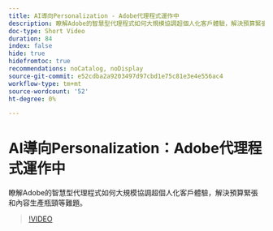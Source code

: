 ```yaml
---
title: AI導向Personalization - Adobe代理程式運作中
description: 瞭解Adobe的智慧型代理程式如何大規模協調超個人化客戶體驗，解決預算緊張和內容生產瓶頸等難題。
doc-type: Short Video
duration: 84
index: false
hide: true
hidefromtoc: true
recommendations: noCatalog, noDisplay
source-git-commit: e52cdba2a9203497d97cbd1e75c81e3e4e556ac4
workflow-type: tm+mt
source-wordcount: '52'
ht-degree: 0%

---
```



# AI導向Personalization：Adobe代理程式運作中

瞭解Adobe的智慧型代理程式如何大規模協調超個人化客戶體驗，解決預算緊張和內容生產瓶頸等難題。

<!-- 72_S653_3442539_83_aidriven-personalization-adobe-agents-in-action -->
>[!VIDEO](https://video.tv.adobe.com/v/3460129/?learn=on&enablevpops=true&captions=chi_hant)
